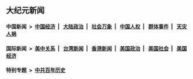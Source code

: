 ## 大纪元新闻

#### 中国新闻 &nbsp;>&nbsp; [中国经济](indexes/ncid283/README.md?11301245) &nbsp;| &nbsp; [大陆政治](indexes/ncid277/README.md?11301245) &nbsp;| &nbsp; [社会万象](indexes/ncid282/README.md?11301245) &nbsp;| &nbsp; [中国人权](indexes/ncid278/README.md?11301245) &nbsp;| &nbsp; [群体事件](indexes/ncid279/README.md?11301245) &nbsp;| &nbsp; [天灾人祸](indexes/ncid280/README.md?11301245)

#### 国际新闻 &nbsp;>&nbsp; [美中关系](indexes/nf1412576/README.md?11301245) &nbsp;| &nbsp; [台湾新闻](indexes/ncid1349361/README.md?11301245) &nbsp;| &nbsp; [香港新闻](indexes/ncid1349362/README.md?11301245) &nbsp;| &nbsp; [美国政治](indexes/ncid1078159/README.md?11301245) &nbsp;| &nbsp; [美国社会](indexes/ncid1078160/README.md?11301245) &nbsp;| &nbsp; [美国经济](indexes/ncid1078158/README.md?11301245)

#### 特别专题 &nbsp;>&nbsp; [中共百年历史](https://github.com/epoch-news/epoch-special/blob/master/README.md?11301245)  
